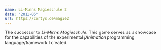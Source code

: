 ```yaml
---
name: Li-Minns Magieschule 2
date: "2011-05"
url: https://cortys.de/magie2
---
```

The successor to *Li-Minns Magieschule*.
This game serves as a showcase for the capabilities of the experimental *jAnimation* programming language/framework I created. 
